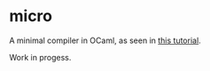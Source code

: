 # micro

A minimal compiler in OCaml, as seen in [this tutorial](http://troydm.github.io/blog/2014/03/29/writing-micro-compiler-in-ocaml/).

Work in progess.
